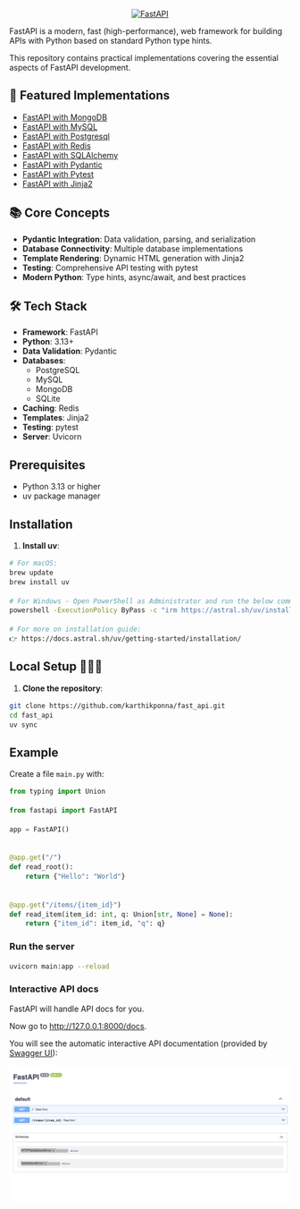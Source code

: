 <p align="center">
  <a href="https://fastapi.tiangolo.com"><img src="https://fastapi.tiangolo.com/img/logo-margin/logo-teal.png" alt="FastAPI"></a>
</p>

FastAPI is a modern, fast (high-performance), web framework for building APIs with Python based on standard Python type hints.

This repository contains practical implementations covering the essential aspects of FastAPI development.

## **📂 Featured Implementations**

*   [FastAPI with MongoDB](mongo_db)
*   [FastAPI with MySQL](mysql)
*   [FastAPI with Postgresql](postgresql)
*   [FastAPI with Redis](redis)
*   [FastAPI with SQLAlchemy](sqlalchemy)
*   [FastAPI with Pydantic](basics_of_pydantic)
*   [FastAPI with Pytest](fastapi_pytest)
*   [FastAPI with Jinja2](jinja2)

## 📚 **Core Concepts**

- **Pydantic Integration**: Data validation, parsing, and serialization
- **Database Connectivity**: Multiple database implementations
- **Template Rendering**: Dynamic HTML generation with Jinja2
- **Testing**: Comprehensive API testing with pytest
- **Modern Python**: Type hints, async/await, and best practices

## 🛠️ **Tech Stack**

- **Framework**: FastAPI
- **Python**: 3.13+
- **Data Validation**: Pydantic 
- **Databases**: 
  - PostgreSQL 
  - MySQL
  - MongoDB
  - SQLite
- **Caching**: Redis
- **Templates**: Jinja2 
- **Testing**: pytest 
- **Server**: Uvicorn 

## **Prerequisites**

- Python 3.13 or higher
- uv package manager 

## **Installation**

1. **Install uv**:
```bash
# For macOS:
brew update
brew install uv

# For Windows - Open PowerShell as Administrator and run the below command:
powershell -ExecutionPolicy ByPass -c "irm https://astral.sh/uv/install.ps1 | iex"

# For more on installation guide:
👉 https://docs.astral.sh/uv/getting-started/installation/

```

## Local Setup 👨🏼‍💻

1. **Clone the repository**:
```bash
git clone https://github.com/karthikponna/fast_api.git
cd fast_api
uv sync
```

## Example

Create a file `main.py` with:

```Python
from typing import Union

from fastapi import FastAPI

app = FastAPI()


@app.get("/")
def read_root():
    return {"Hello": "World"}


@app.get("/items/{item_id}")
def read_item(item_id: int, q: Union[str, None] = None):
    return {"item_id": item_id, "q": q}
```

### Run the server 

```bash
uvicorn main:app --reload
```

### Interactive API docs 

FastAPI will handle API docs for you.

Now go to <a href="http://127.0.0.1:8000/docs" class="external-link" target="_blank">http://127.0.0.1:8000/docs</a>.

You will see the automatic interactive API documentation (provided by <a href="https://github.com/swagger-api/swagger-ui" class="external-link" target="_blank">Swagger UI</a>):

![Swagger UI](assets/fast_api_docs.png)

